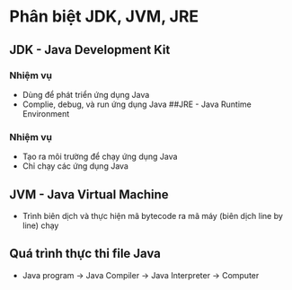 # Phân biệt JDK, JVM, JRE
## JDK - Java Development Kit
### Nhiệm vụ
- Dùng để phát triển ứng dụng Java
- Complie,  debug, và run ứng dụng Java
##JRE - Java Runtime Environment
### Nhiệm vụ
- Tạo ra môi trường để chạy ứng dụng Java
- Chỉ chạy các ứng dụng Java
## JVM - Java Virtual Machine
- Trình biên dịch và thực hiện mã bytecode ra mã máy (biên dịch line by line) chạy
## Quá trình thực thi file Java
- Java program -> Java Compiler -> Java Interpreter -> Computer
